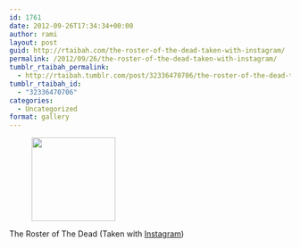 ```yaml
---
id: 1761
date: 2012-09-26T17:34:34+00:00
author: rami
layout: post
guid: http://rtaibah.com/the-roster-of-the-dead-taken-with-instagram/
permalink: /2012/09/26/the-roster-of-the-dead-taken-with-instagram/
tumblr_rtaibah_permalink:
  - http://rtaibah.tumblr.com/post/32336470706/the-roster-of-the-dead-taken-with-instagram
tumblr_rtaibah_id:
  - "32336470706"
categories:
  - Uncategorized
format: gallery
---
```

<div id='gallery-91' class='gallery galleryid-1761 gallery-columns-3 gallery-size-thumbnail'>
  <figure class='gallery-item'> 
  
  <div class='gallery-icon landscape'>
    <a href='http://139.59.20.41/2012/09/26/the-roster-of-the-dead-taken-with-instagram/attachment/1762/'><img width="150" height="150" src="http://139.59.20.41/wp-content/uploads/2012/09/tumblr_maywtm5asu1qb4qlko1_1280-150x150.jpg" class="attachment-thumbnail size-thumbnail" alt="" srcset="http://139.59.20.41/wp-content/uploads/2012/09/tumblr_maywtm5asu1qb4qlko1_1280-150x150.jpg 150w, http://139.59.20.41/wp-content/uploads/2012/09/tumblr_maywtm5asu1qb4qlko1_1280-300x300.jpg 300w, http://139.59.20.41/wp-content/uploads/2012/09/tumblr_maywtm5asu1qb4qlko1_1280-100x100.jpg 100w, http://139.59.20.41/wp-content/uploads/2012/09/tumblr_maywtm5asu1qb4qlko1_1280.jpg 612w" sizes="100vw" /></a>
  </div></figure>
</div>

The Roster of The Dead (Taken with [Instagram](http://instagram.com))